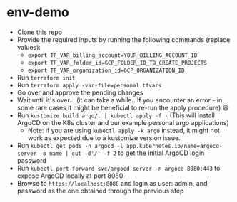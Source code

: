 # env-demo

* Clone this repo
* Provide the required inputs by running the following commands (replace values):
   * `export TF_VAR_billing_account=YOUR_BILLING_ACCOUNT_ID`
   * `export TF_VAR_folder_id=GCP_FOLDER_ID_TO_CREATE_PROJECTS`
   * `export TF_VAR_organization_id=GCP_ORGANIZATION_ID`
* Run `terraform init`
* Run `terraform apply -var-file=personal.tfvars`
* Go over and approve the pending changes
* Wait until it's over... (it can take a while.. If you encounter an error - in some rare cases it might be beneficial to re-run the apply procedure) :smiley:
* Run `kustomize build argo/. | kubectl apply -f -` (This will install ArgoCD on the K8s cluster and our example personal argo applications)
  * Note: if you are using `kubectl apply -k argo` instead, it might not work as expected due to a kustomize version issue.
* Run `kubectl get pods -n argocd -l app.kubernetes.io/name=argocd-server -o name | cut -d'/' -f 2` to get the initial ArgoCD login password
* Run `kubectl port-forward svc/argocd-server -n argocd 8080:443` to expose ArgoCD locally at port 8080
* Browse to `https://localhost:8080` and login as user: admin, and password as the one obtained through the previous step
